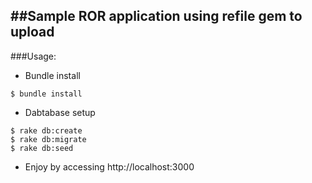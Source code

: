 ##Sample ROR application using refile gem to upload
-----------
###Usage:
* Bundle install
```
$ bundle install
```
* Dabtabase setup
```
$ rake db:create
$ rake db:migrate
$ rake db:seed
```
* Enjoy by accessing http://localhost:3000
